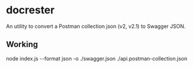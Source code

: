 # docrester

An utility to convert a Postman collection json (v2, v2.1) to Swagger JSON.

## Working

node index.js --format json -o ./swagger.json  ./api.postman-collection.json


